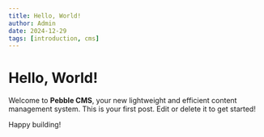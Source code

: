 ```yaml
---
title: Hello, World!
author: Admin
date: 2024-12-29
tags: [introduction, cms]
---
```


# Hello, World!

Welcome to **Pebble CMS**, your new lightweight and efficient content management system. This is your first post. Edit or delete it to get started!

Happy building!
